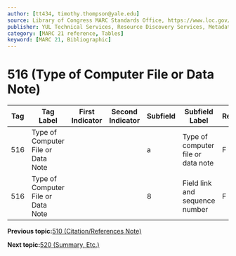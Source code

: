 ```yaml
---
author: [tt434, timothy.thompson@yale.edu]
source: Library of Congress MARC Standards Office, https://www.loc.gov/marc/bibliographic/bd516.html
publisher: YUL Technical Services, Resource Discovery Services, Metadata Services Unit
category: [MARC 21 reference, Tables]
keyword: [MARC 21, Bibliographic]
---
```


# 516 \(Type of Computer File or Data Note\)

|Tag|Tag Label|First Indicator|Second Indicator|Subfield|Subfield Label|Repeatable|
|---|---------|---------------|----------------|--------|--------------|----------|
|516|Type of Computer File or Data Note| | |a|Type of computer file or data note|F|
|516|Type of Computer File or Data Note| | |8|Field link and sequence number|F|

**Previous topic:**[510 \(Citation/References Note\)](../tables/510_bib_table.md)

**Next topic:**[520 \(Summary, Etc.\)](../tables/520_bib_table.md)

